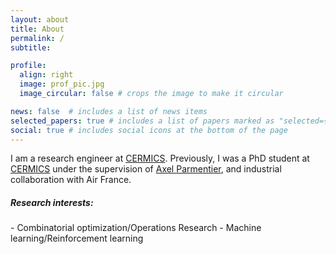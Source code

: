 ```yaml
---
layout: about
title: About
permalink: /
subtitle:

profile:
  align: right
  image: prof_pic.jpg
  image_circular: false # crops the image to make it circular

news: false  # includes a list of news items
selected_papers: true # includes a list of papers marked as "selected={true}"
social: true # includes social icons at the bottom of the page
---
```


I am a research engineer at [CERMICS](https://cermics-lab.enpc.fr/).
Previously, I was a PhD student at [CERMICS](https://cermics-lab.enpc.fr/) under the supervision of [Axel Parmentier](https://cermics.enpc.fr/~parmenta/), and industrial collaboration with Air France.

<h5>Research interests:</h5>
- Combinatorial optimization/Operations Research
- Machine learning/Reinforcement learning
